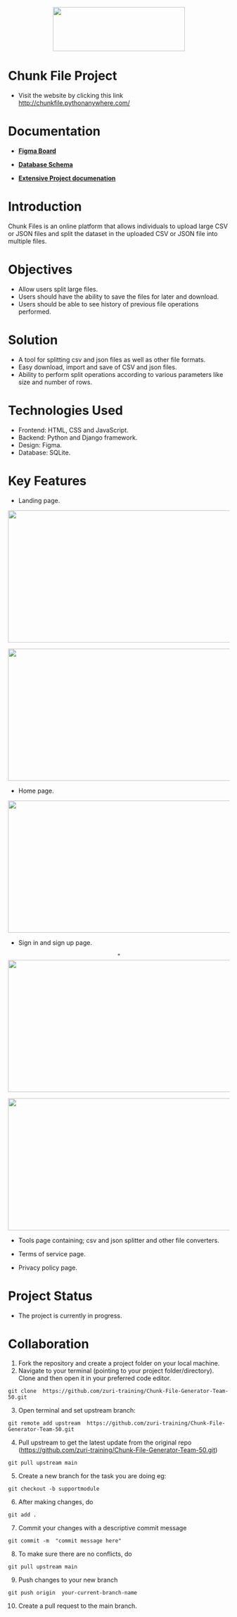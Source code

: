 <p align="center">
  <img width="300" height="100" src="https://github.com/zuri-training/Chunk-File-Generator-Team-50/blob/main/Frontend/ASSETS/header-logo1.svg">
</p>

# Chunk File Project

- Visit the website by clicking this link http://chunkfile.pythonanywhere.com/

# Documentation
- <b> [Figma Board](https://www.figma.com/file/HDodbxGZGTlpZFJKqWSV2C/Chunk-File_-Team-50?node-id=431%3A150) </b>

- <b> [Database Schema](https://dbdesigner.page.link/pGXxXxQnADhF5BfC8)</b>

- <b> [Extensive Project documenation](https://docs.google.com/document/d/1OLx95vQyBURK3B1Zm3YVDYYgzjjOc-QHojJPJieBv6k/edit#heading=h.x6yc3pa5daf7)</b>

# Introduction
Chunk Files is an online platform that allows individuals to upload large CSV or JSON files and split the dataset in the uploaded CSV or JSON file into multiple files.

# Objectives
- Allow users split large files.
- Users should have the ability to save the files for later and download.
- Users should be able to see history of previous file operations performed.

# Solution
- A tool for splitting csv and json files as well as other file formats.
- Easy download, import and save of CSV and json files.
- Ability to perform split operations according to various parameters like size and number of rows. 

# Technologies Used
- Frontend: HTML, CSS and JavaScript.
- Backend: Python and Django framework.
- Design: Figma.
- Database: SQLite.

# Key Features
- Landing page.
<img src="https://user-images.githubusercontent.com/105145697/184249078-51d4ab1c-b96a-4956-9428-bca76a6fed18.png" width="600" height="300">
<p align="right">
<img src="https://user-images.githubusercontent.com/105145697/184249716-f88f04fe-6acd-41f0-8b21-f462234c1554.png" width="600" height="300">
</p>


- Home page.
<img src="https://user-images.githubusercontent.com/105145697/184247657-67a31b0f-fc07-462e-a370-b13e720675fe.png" width="600" height="300">

- Sign in and sign up page.
<p align="center">"<img src="https://user-images.githubusercontent.com/105145697/184250277-14b8d3bb-f906-47e0-a8ce-340492dc48f6.png" width="600" height="300"></p>
<img src="https://user-images.githubusercontent.com/105145697/184249296-5aa1b993-a701-4492-ab89-cf859f7cea31.png" width="600" height="300">

- Tools page containing; csv and json splitter and other file converters.

- Terms of service page.

- Privacy policy page.

# Project Status
- The project is currently in progress.

# Collaboration
1. Fork the repository and create a project folder on your local machine.
2. Navigate to your terminal (pointing to your project folder/directory). Clone and then open it in your preferred code editor.

  `git clone  https://github.com/zuri-training/Chunk-File-Generator-Team-50.git`

3. Open terminal and set upstream branch:
  
  `git remote add upstream  https://github.com/zuri-training/Chunk-File-Generator-Team-50.git`

4. Pull upstream to get the latest update from the original repo (https://github.com/zuri-training/Chunk-File-Generator-Team-50.git)

  `git pull upstream main`

5. Create a new branch for the task you are doing eg:

  `git checkout -b supportmodule`

6. After making changes, do

  `git add .`

7. Commit your changes with a descriptive commit message

  `git commit -m  "commit message here"`

8. To make sure there are no conflicts, do

  `git pull upstream main`

9. Push changes to your new branch

  `git push origin  your-current-branch-name`

10. Create a pull request to the main branch.
